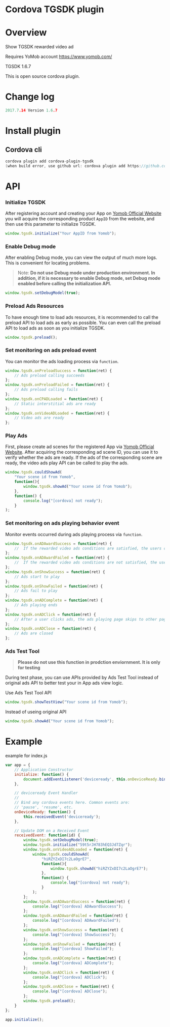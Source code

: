 Cordova TGSDK plugin
====================
# Overview #
Show TGSDK rewarded video ad

Requires YoMob account https://www.yomob.com/

TGSDK 1.6.7

This is open source cordova plugin.

# Change log #
```c
2017.7.14 Version 1.6.7
```
# Install plugin #

## Cordova cli ##
```c
cordova plugin add cordova-plugin-tgsdk
(when build error, use github url: cordova plugin add https://github.com/soulgame/cordova-plugin-tgsdk)
```
# API #

### Initialize TGSDK

After registering account and creating your App on [Yomob Official Website](http://yomob.com/) you will acquire the corresponding product `AppID` from the website, and then use this parameter to initialize TGSDK.

```javascript
window.tgsdk.initialize("Your AppID from Yomob");
```

### Enable Debug mode

After enabling Debug mode, you can view the output of much more logs. This is convenient for locating problems.

>Note: **Do not use Debug mode under production environment. In addition, if it is necessary to enable Debug mode, set Debug mode enabled before calling the initialization API.**

```javascript
window.tgsdk.setDebugModel(true);
```
### Preload Ads Resources

To have enough time to load ads resources, it is recommended to call the preload API to load ads as early as possible. You can even call the preload API to load ads as soon as you initialize TGSDK.

```javascript
window.tgsdk.preload();
```
### Set monitoring on ads preload event

You can monitor the ads loading process via `function`.

```javascript
window.tgsdk.onPreloadSuccess = function(ret) {
    // Ads preload calling succeeds
};
window.tgsdk.onPreloadFailed = function(ret) {
    // Ads preload calling fails
};
window.tgsdk.onCPADLoaded = function(ret) {
    // Static interstitial ads are ready
};
window.tgsdk.onVideoADLoaded = function(ret) {
    // Video ads are ready
};
```
### Play Ads

First, please create ad scenes for the registered App via [Yomob Official Website](http://yomob.com/). After acquiring the corresponding ad scene ID, you can use it to verify whether the ads are ready. If the ads of the corresponding scene are ready, the video ads play API can be called to play the ads.

```javascript
window.tgsdk.couldShowAd(
    "Your scene id from Yomob",
    function(){
        window.tgsdk.showAd("Your scene id from Yomob");
    },
    function() {
        console.log("[cordova] not ready");
    }
);
```
### Set monitoring on ads playing behavior event

Monitor events occurred during ads playing process via `function`.

```javascript
window.tgsdk.onADAwardSuccess = function(ret) {
    //  If the rewarded video ads conditions are satisfied, the users can be awarded the bonus
};
window.tgsdk.onADAwardFailed = function(ret) {
    //  If the rewarded video ads conditions are not satisfied, the users cannot be awarded the bonus
};
window.tgsdk.onShowSuccess = function(ret) {
    // Ads start to play
};
window.tgsdk.onShowFailed = function(ret) {
    // Ads fail to play
};
window.tgsdk.onADComplete = function(ret) {
    // Ads playing ends
};
window.tgsdk.onADClick = function(ret) {
    // After a user clicks ads, the ads playing page skips to other pages
};
window.tgsdk.onADClose = function(ret) {
    // Ads are closed
};
```
### Ads Test Tool

>**Please do not use this function in prodction enviornment. It is only for testing**

During test phase, you can use APIs provided by Ads Test Tool instead of original ads API to better test your in App ads view logic.

Use Ads Test Tool API

```javascript
window.tgsdk.showTestView("Your scene id from Yomob");
```

Instead of useing original API

```javascript
window.tgsdk.showAd("Your scene id from Yomob");
```
# Example #

example for index.js

```javascript
var app = {
    // Application Constructor
    initialize: function() {
        document.addEventListener('deviceready', this.onDeviceReady.bind(this), false);
    },

    // deviceready Event Handler
    //
    // Bind any cordova events here. Common events are:
    // 'pause', 'resume', etc.
    onDeviceReady: function() {
        this.receivedEvent('deviceready');
    },

    // Update DOM on a Received Event
    receivedEvent: function(id) {
        window.tgsdk.setDebugModel(true);
        window.tgsdk.initialize("59t5rJH783hEQ3Jd7Zqr");
        window.tgsdk.onVideoADLoaded = function(ret) {
            window.tgsdk.couldShowAd(
                "hiRZYZxDI7c2LaOgrE7",
                function(){
                    window.tgsdk.showAd("hiRZYZxDI7c2LaOgrE7");
                },
                function() {
                    console.log("[cordova] not ready");
                }
            );
        };
        window.tgsdk.onADAwardSuccess = function(ret) {
            console.log("[cordova] ADAwardSuccess");
        };
        window.tgsdk.onADAwardFailed = function(ret) {
            console.log("[cordova] ADAwardFailed");
        };
        window.tgsdk.onShowSuccess = function(ret) {
            console.log("[cordova] ShowSuccess");
        };
        window.tgsdk.onShowFailed = function(ret) {
            console.log("[cordova] ShowFailed");
        };
        window.tgsdk.onADComplete = function(ret) {
            console.log("[cordova] ADComplete");
        };
        window.tgsdk.onADClick = function(ret) {
            console.log("[cordova] ADClick");
        };
        window.tgsdk.onADClose = function(ret) {
            console.log("[cordova] ADClose");
        };
        window.tgsdk.preload();
    }
};

app.initialize();
```
